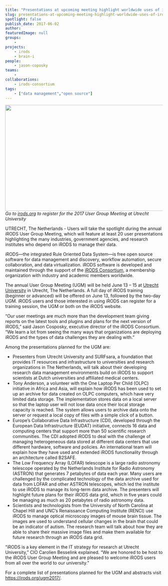 ```yaml
---
title: "Presentations at upcoming meeting highlight worldwide uses of iRODS"
slug: presentations-at-upcoming-meeting-highlight-worldwide-uses-of-irods
spotlight: false
publish_date: 2017-06-02
author: 
featuredImage: null
groups:
    - 
projects:
    - irods
    - brain-i
people:
    - jason-coposky
teams: 
    - 
collaborations:
    - irods-consortium
tags:
    - ["data management","open source"]
---
```

<em><a href="http://renci.org/wp-content/uploads/2017/03/iRODS-UGM-2.jpg"><img class="aligncenter wp-image-16263 size-large" src="http://renci.org/wp-content/uploads/2017/03/iRODS-UGM-2-1024x542.jpg" alt="" width="640" height="339" /></a>Go to </em><a href="https://irods.org/"><em>irods.org</em></a><em> to register for the 2017 User Group Meeting at Utrecht University</em>

UTRECHT, The Netherlands - Users will take the spotlight during the annual iRODS User Group Meeting, which will feature at least 20 user presentations highlighting the many industries, government agencies, and research institutes who depend on iRODS to manage their data.

iRODS—the integrated Rule Oriented Data System—is free open source software for data management and discovery, workflow automation, secure collaboration, and data virtualization. iRODS software is developed and maintained through the support of the <a href="https://irods.org/about/">iRODS Consortium</a>, a membership organization with industry and academic members worldwide.<!--more-->

The annual User Group Meeting (UGM) will be held June 13 – 15 at <a href="https://www.uu.nl/en">Utrecht University</a> in Utrecht, The Netherlands. A full day of iRODS training (beginner or advanced) will be offered on June 13, followed by the two-day UGM. iRODS users and those interested in using iRODS can register for a training session, the UGM or both on the iRODS website.

“Our user meetings are much more than the development team giving reports on the latest tools and plugins and plans for the next version of iRODS,” said Jason Cosposky, executive director of the iRODS Consortium. “We learn a lot from seeing the many ways that organizations are deploying iRODS and the types of data challenges they are dealing with.”

Among the presentations planned for the UGM are:
<ul>
 	<li>Presenters from Utrecht University and SURFsara, a foundation that provides IT resources and infrastructure to universities and research organizations in The Netherlands, will talk about their developing research data management environments build on iRODS to support scientists at Dutch universities and affiliated medical centers.</li>
 	<li>Tony Anderson, a volunteer with the One Laptop Per Child (OLPC) initiative in Africa and Asia, will explain how iRODS has been used to set up an archive for data created on OLPC computers, which have very limited data storage. The implementation stores data on a local server so that the laptop user will not lose data once their local storage capacity is reached. The system allows users to archive data onto the server or request a local copy of files with a simple click of a button.</li>
 	<li>Europe’s Collaborative Data Infrastructure (CDI), developed through the European Data Infrastructure (EUDAT) initiative, connects 16 data and computing centers that support more than 50 scientific research communities. The CDI adopted iRODS to deal with the challenge of managing heterogeneous data stored at different data centers that use different hardware, software and policies. An international team will explain how they have used and extended iRODS functionality through an architecture called B2SAFE.</li>
 	<li>The Low Frequency Array (LOFAR) telescope is a large radio astronomy telescope operated by the Netherlands Institute for Radio Astronomy (ASTRON) that generates 7 petabytes of data each year. Many users are challenged by the complicated technology of the data archive used for data from LOFAR and other ASTRON telescopes, which led the institute to use iRODS to manage its long-term data archive. The presenters will highlight future plans for their iRODS data grid, which in five years could be managing as much as 20 petabytes of radio astronomy data.</li>
 	<li>Scientists and technologists from the University of North Carolina at Chapel Hill and UNC’s Renaissance Computing Institute (RENCI) use iRODS to manage optical microscopy images of mouse brain tissue. The images are used to understand cellular changes in the brain that could be an indicator of autism. The research team will talk about how they are able to share their massive image files and make them available for future research through an iRODS data grid.</li>
</ul>
“iRODS is a key element in the IT strategy for research at Utrecht University,” CIO Carolien Besselink explained. “We are honored to be host to the iRODS User Group Meeting and are pleased to welcome iRODS users from all over the world to our university.”

For a complete list of presentations planned for the UGM and abstracts visit <a href="https://irods.org/ugm2017/">https://irods.org/ugm2017/</a>.
